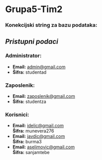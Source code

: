 # Grupa5-Tim2

### Konekcijski string za bazu podataka:


## _Pristupni podaci_

### Administrator:
- **Email:** admin@gmail.com  
- **Šifra:** studentad

### Zaposlenik:
- **Email:** zaposlenik@gmail.com  
- **Šifra:** studentza

### Korisnici:
- **Email:** idelic@gmail.com  
  **Šifra:** munevera276  
- **Email:** javdic@gmail.com  
  **Šifra:** burma3  
- **Email:** aselimovic@gmail.com  
  **Šifra:** sanjamtebe
